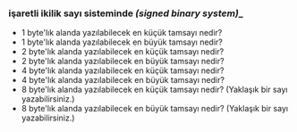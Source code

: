 ### işaretli ikilik sayı sisteminde _(signed binary system)__
 
* 1 byte'lık alanda yazılabilecek en küçük tamsayı nedir? 
* 1 byte'lık alanda yazılabilecek en büyük tamsayı nedir?
* 2 byte'lık alanda yazılabilecek en küçük tamsayı nedir?
* 2 byte'lık alanda yazılabilecek en büyük tamsayı nedir?
* 4 byte'lık alanda yazılabilecek en küçük tamsayı nedir?
* 4 byte'lık alanda yazılabilecek en büyük tamsayı nedir?
* 8 byte'lık alanda yazılabilecek en küçük tamsayı nedir? (Yaklaşık bir sayı yazabilirsiniz.)
* 8 byte'lık alanda yazılabilecek en büyük tamsayı nedir? (Yaklaşık bir sayı yazabilirsiniz.)
